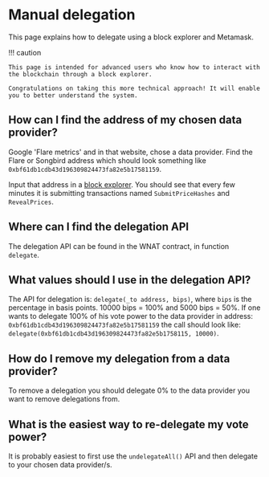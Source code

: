 # Manual delegation

This page explains how to delegate using a block explorer and Metamask.

!!! caution

    This page is intended for advanced users who know how to interact with the blockchain through a block explorer.

    Congratulations on taking this more technical approach! It will enable you to better understand the system.

## How can I find the address of my chosen data provider?

Google 'Flare metrics' and in that website, chose a data provider.
Find the Flare or Songbird address which should look something like `0xbf61db1cdb43d196309824473fa82e5b17581159`.

Input that address in a [block explorer](../block-explorer.md).
You should see that every few minutes it is submitting transactions named `SubmitPriceHashes` and `RevealPrices`.

## Where can I find the delegation API

The delegation API can be found in the WNAT contract, in function `delegate`.

## What values should I use in the delegation API?

The API for delegation is: `delegate(_to address, bips)`, where `bips` is the percentage in basis points. 10000 bips = 100% and 5000 bips = 50%.
If one wants to delegate 100% of his vote power to the data provider in address: `0xbf61db1cdb43d196309824473fa82e5b17581159` the call should look like: `delegate(0xbf61db1cdb43d196309824473fa82e5b1758115, 10000)`.

## How do I remove my delegation from a data provider?

To remove a delegation you should delegate 0% to the data provider you want to remove delegations from.

## What is the easiest way to re-delegate my vote power?

It is probably easiest to first use the `undelegateAll()` API and then delegate to your chosen data provider/s.
